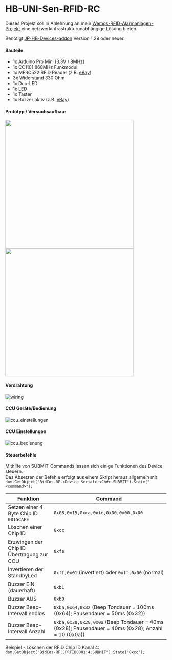 # HB-UNI-Sen-RFID-RC

Dieses Projekt soll in Anlehnung an mein [Wemos-RFID-Alarmanlagen-Projekt](https://github.com/jp112sdl/WemosD1_HomeMatic_RFID) eine netzwerkinfrastrukturunabhängige Lösung bieten.

Benötigt [JP-HB-Devices-addon](https://github.com/jp112sdl/JP-HB-Devices-addon/releases/latest) Version 1.29 oder neuer. 

#### Bauteile
- 1x Arduino Pro Mini (3.3V / 8MHz)
- 1x CC1101 868MHz Funkmodul
- 1x MFRC522 RFID Reader (z.B. [eBay](https://www.ebay.de/itm/252715001811))
- 3x Widerstand 330 Ohm
- 1x Duo-LED
- 1x LED 
- 1x Taster
- 1x Buzzer aktiv (z.B. [eBay](https://www.ebay.de/itm/332081758028))

#### Prototyp / Versuchsaufbau:<br/>
<img src="Images/Proto1.jpeg" width=400></img><br/><img src="Images/Proto2.jpeg" width=400></img>

#### Verdrahtung
![wiring](Images/wiring.png)

#### CCU Geräte/Bedienung
![ccu_einstellungen](Images/CCU_Geraete.png)

#### CCU Einstellungen
![ccu_bedienung](Images/CCU_Einstellungen.png)

#### Steuerbefehle

Mithilfe von SUBMIT-Commands lassen sich einige Funktionen des Device steuern.<br/>
Das Absetzen der Befehle erfolgt aus einem Skript heraus allgemein mit<br/>
`dom.GetObject("BidCos-RF.<Device Serial>:<Ch#>.SUBMIT").State("<command>");`

| Funktion | Command |
|----------|---------|
|Setzen einer 4 Byte Chip ID `0815CAFE`|`0x08,0x15,0xca,0xfe,0x00,0x00,0x00`|
|Löschen einer Chip ID|`0xcc`|
|Erzwingen der Chip ID Übertragung zur CCU|`0xfe`|
|Invertieren der StandbyLed|`0xff,0x01` (invertiert) oder `0xff,0x00` (normal)|
|Buzzer EIN (dauerhaft)|`0xb1`|
|Buzzer AUS|`0xb0`|
|Buzzer Beep-Intervall endlos|`0xba,0x64,0x32` (Beep Tondauer = 100ms (0x64); Pausendauer = 50ms (0x32))|
|Buzzer Beep-Intervall Anzahl|`0xba,0x28,0x28,0x0a` (Beep Tondauer = 40ms (0x28); Pausendauer = 40ms (0x28); Anzahl = 10 (0x0a))|

Beispiel - Löschen der RFID Chip ID Kanal 4:<br>
`dom.GetObject("BidCos-RF.JPRFID0001:4.SUBMIT").State("0xcc");`
